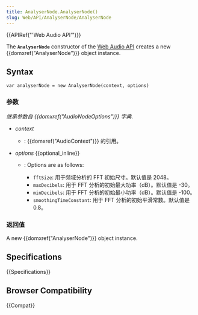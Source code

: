 ```yaml
---
title: AnalyserNode.AnalyserNode()
slug: Web/API/AnalyserNode/AnalyserNode
---
```


{{APIRef("'Web Audio API'")}}

The **`AnalyserNode`** constructor of the [Web Audio API](/zh-CN/docs/Web/API/Web_Audio_API) creates a new {{domxref("AnalyserNode")}} object instance.

## Syntax

```plain
var analyserNode = new AnalyserNode(context, options)
```

### 参数

_继承参数自 {{domxref("AudioNodeOptions")}} 字典_.

- _context_
  - : {{domxref("AudioContext")}} 的引用。
- _options_ {{optional_inline}}

  - : Options are as follows:

    - `fftSize`: 用于频域分析的 FFT 初始尺寸。默认值是 2048。
    - `maxDecibels`: 用于 FFT 分析的初始最大功率（dB）。默认值是 -30。
    - `minDecibels`: 用于 FFT 分析的初始最小功率（dB）。默认值是 -100。
    - `smoothingTimeConstant`: 用于 FFT 分析的初始平滑常数。默认值是 0.8。

### 返回值

A new {{domxref("AnalyserNode")}} object instance.

## Specifications

{{Specifications}}

## Browser Compatibility

{{Compat}}
